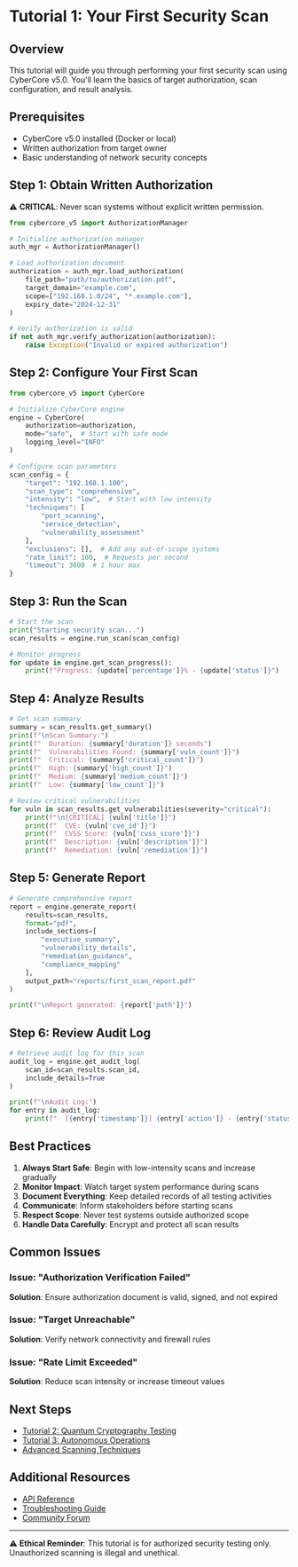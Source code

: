 # Tutorial 1: Your First Security Scan

## Overview

This tutorial will guide you through performing your first security scan using CyberCore v5.0. You'll learn the basics of target authorization, scan configuration, and result analysis.

## Prerequisites

- CyberCore v5.0 installed (Docker or local)
- Written authorization from target owner
- Basic understanding of network security concepts

## Step 1: Obtain Written Authorization

⚠️ **CRITICAL**: Never scan systems without explicit written permission.

```python
from cybercore_v5 import AuthorizationManager

# Initialize authorization manager
auth_mgr = AuthorizationManager()

# Load authorization document
authorization = auth_mgr.load_authorization(
    file_path="path/to/authorization.pdf",
    target_domain="example.com",
    scope=["192.168.1.0/24", "*.example.com"],
    expiry_date="2024-12-31"
)

# Verify authorization is valid
if not auth_mgr.verify_authorization(authorization):
    raise Exception("Invalid or expired authorization")
```

## Step 2: Configure Your First Scan

```python
from cybercore_v5 import CyberCore

# Initialize CyberCore engine
engine = CyberCore(
    authorization=authorization,
    mode="safe",  # Start with safe mode
    logging_level="INFO"
)

# Configure scan parameters
scan_config = {
    "target": "192.168.1.100",
    "scan_type": "comprehensive",
    "intensity": "low",  # Start with low intensity
    "techniques": [
        "port_scanning",
        "service_detection",
        "vulnerability_assessment"
    ],
    "exclusions": [],  # Add any out-of-scope systems
    "rate_limit": 100,  # Requests per second
    "timeout": 3600  # 1 hour max
}
```

## Step 3: Run the Scan

```python
# Start the scan
print("Starting security scan...")
scan_results = engine.run_scan(scan_config)

# Monitor progress
for update in engine.get_scan_progress():
    print(f"Progress: {update['percentage']}% - {update['status']}")
```

## Step 4: Analyze Results

```python
# Get scan summary
summary = scan_results.get_summary()
print(f"\nScan Summary:")
print(f"  Duration: {summary['duration']} seconds")
print(f"  Vulnerabilities Found: {summary['vuln_count']}")
print(f"  Critical: {summary['critical_count']}")
print(f"  High: {summary['high_count']}")
print(f"  Medium: {summary['medium_count']}")
print(f"  Low: {summary['low_count']}")

# Review critical vulnerabilities
for vuln in scan_results.get_vulnerabilities(severity="critical"):
    print(f"\n[CRITICAL] {vuln['title']}")
    print(f"  CVE: {vuln['cve_id']}")
    print(f"  CVSS Score: {vuln['cvss_score']}")
    print(f"  Description: {vuln['description']}")
    print(f"  Remediation: {vuln['remediation']}")
```

## Step 5: Generate Report

```python
# Generate comprehensive report
report = engine.generate_report(
    results=scan_results,
    format="pdf",
    include_sections=[
        "executive_summary",
        "vulnerability_details",
        "remediation_guidance",
        "compliance_mapping"
    ],
    output_path="reports/first_scan_report.pdf"
)

print(f"\nReport generated: {report['path']}")
```

## Step 6: Review Audit Log

```python
# Retrieve audit log for this scan
audit_log = engine.get_audit_log(
    scan_id=scan_results.scan_id,
    include_details=True
)

print(f"\nAudit Log:")
for entry in audit_log:
    print(f"  [{entry['timestamp']}] {entry['action']} - {entry['status']}")
```

## Best Practices

1. **Always Start Safe**: Begin with low-intensity scans and increase gradually
2. **Monitor Impact**: Watch target system performance during scans
3. **Document Everything**: Keep detailed records of all testing activities
4. **Communicate**: Inform stakeholders before starting scans
5. **Respect Scope**: Never test systems outside authorized scope
6. **Handle Data Carefully**: Encrypt and protect all scan results

## Common Issues

### Issue: "Authorization Verification Failed"
**Solution**: Ensure authorization document is valid, signed, and not expired

### Issue: "Target Unreachable"
**Solution**: Verify network connectivity and firewall rules

### Issue: "Rate Limit Exceeded"
**Solution**: Reduce scan intensity or increase timeout values

## Next Steps

- [Tutorial 2: Quantum Cryptography Testing](02-quantum-crypto.md)
- [Tutorial 3: Autonomous Operations](03-autonomous-ops.md)
- [Advanced Scanning Techniques](../guides/advanced-scanning.md)

## Additional Resources

- [API Reference](../api/README.md)
- [Troubleshooting Guide](../guides/troubleshooting.md)
- [Community Forum](https://community.cybercore.security)

---

⚠️ **Ethical Reminder**: This tutorial is for authorized security testing only. Unauthorized scanning is illegal and unethical.
